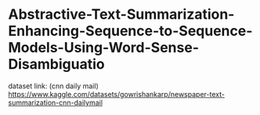 # Abstractive-Text-Summarization-Enhancing-Sequence-to-Sequence-Models-Using-Word-Sense-Disambiguatio <br/>
dataset link: (cnn daily mail) https://www.kaggle.com/datasets/gowrishankarp/newspaper-text-summarization-cnn-dailymail
